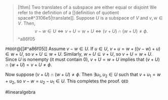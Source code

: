 > [!thm] Two translates of a subspace are either equal or disjoint
> We refer to the definition of a [[definition of quotient space#^3106e5|translate]]. Suppose $U$ is a subspace of $V$ and $v,w \in V$. Then, $$v-w \in U \iff v+U = w+U \iff (v+U) \cap (w+U) \neq \phi.$$^a86f05

`PROOF`@[[#^a86f05]]
Assume $v-w \in U$. If $u \in U$, $v + u = w + ((v-w) + u) \in w + U$, so $v + U \subseteq w + U$. Similarly, $w + U \subseteq v + U$, so $v + U = w + U$. Since $U$ is nonempty (it must contain $0$), $v+U = w+U$ implies that $(v+U) \cap (w+U) = v+U \neq \phi$.

Now suppose $(v+U) \cap (w+U) \neq \phi$. Then $\exists u_{1},u_{2} \in U$ such that $v + u_{1} = w + u_{2}$, so $v-w = u_{2}-u_{1} \in U$. This completes the proof.
`QED`

#linearalgebra